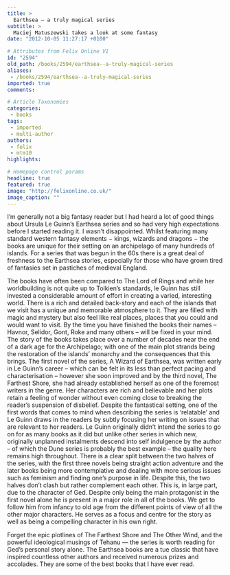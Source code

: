 ```yaml
---
title: >
  Earthsea — a truly magical series
subtitle: >
  Maciej Matuszewski takes a look at some fantasy
date: "2012-10-05 11:27:17 +0100"

# Attributes from Felix Online V1
id: "2594"
old_path: /books/2594/earthsea--a-truly-magical-series
aliases:
 - /books/2594/earthsea--a-truly-magical-series
imported: true
comments:

# Article Taxonomies
categories:
 - books
tags:
 - imported
 - multi-author
authors:
 - felix
 - mtm10
highlights:

# Homepage control params
headline: true
featured: true
image: "http://felixonline.co.uk/"
image_caption: ""
---
```


I’m generally not a big fantasy reader but I had heard a lot of good things about Ursula Le Guinn’s Earthsea series and so had very high expectations before I started reading it. I wasn’t disappointed. Whilst featuring many standard western fantasy elements − kings, wizards and dragons − the books are unique for their setting on an archipelago of many hundreds of islands. For a series that was begun in the 60s there is a great deal of freshness to the Earthsea stories, especially for those who have grown tired of fantasies set in pastiches of medieval England.

The books have often been compared to The Lord of Rings and while her worldbuilding is not quite up to Tolkien’s standards, le Guinn has still invested a considerable amount of effort in creating a varied, interesting world. There is a rich and detailed back-story and each of the islands that we visit has a unique and memorable atmosphere to it. They are filled with magic and mystery but also feel like real places, places that you could and would want to visit. By the time you have finished the books their names – Havnor, Selidor, Gont, Roke and many others – will be fixed in your mind.
 The story of the books takes place over a number of decades near the end of a dark age for the Archipelago; with one of the main plot strands being the restoration of the islands’ monarchy and the consequences that this brings. The first novel of the series, A Wizard of Earthsea, was written early in Le Guinn’s career – which can be felt in its less than perfect pacing and characterisation – however she soon improved and by the third novel, The Farthest Shore, she had already established herself as one of the foremost writers in the genre. Her characters are rich and believable and her plots retain a feeling of wonder without even coming close to breaking the reader’s suspension of disbelief. Despite the fantastical setting, one of the first words that comes to mind when describing the series is ‘relatable’ and Le Guinn draws in the readers by subtly focusing her writing on issues that are relevant to her readers.
 Le Guinn originally didn’t intend the series to go on for as many books as it did but unlike other series in which new, originally unplanned instalments descend into self indulgence by the author – of which the Dune series is probably the best example – the quality here remains high throughout. There is a clear split between the two halves of the series, with the first three novels being straight action adventure and the later books being more contemplative and dealing with more serious issues such as feminism and finding one’s purpose in life. Despite this, the two halves don’t clash but rather complement each other. This is, in large part, due to the character of Ged. Despite only being the main protagonist in the first novel alone he is present in a major role in all of the books. We get to follow him from infancy to old age from the different points of view of all the other major characters. He serves as a focus and centre for the story as well as being a compelling character in his own right.

Forget the epic plotlines of The Farthest Shore and The Other Wind, and the powerful ideological musings of Tehanu — the series is worth reading for Ged’s personal story alone.
 The Earthsea books are a tue classic that have inspired countless other authors and received numerous prizes and accolades. They are some of the best books that I have ever read.
